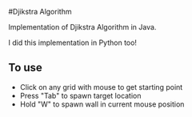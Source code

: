 #Djikstra Algorithm

Implementation of Djikstra Algorithm in Java. 

I did this implementation in Python too!

## To use 
- Click on any grid with mouse to get starting point
- Press "Tab" to spawn target location
- Hold "W" to spawn wall in current mouse position
